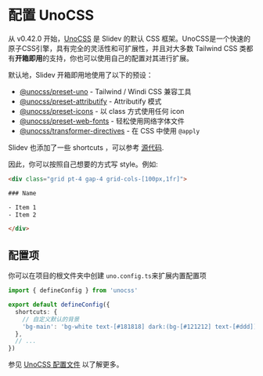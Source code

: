 # 配置 UnoCSS

<Environment type="node" />

从 v0.42.0 开始，[UnoCSS](https://unocss.dev) 是 Slidev 的默认 CSS 框架。UnoCSS是一个快速的原子CSS引擎，具有完全的灵活性和可扩展性，并且对大多数 Tailwind CSS 类都有**开箱即用**的支持，你也可以使用自己的配置对其进行扩展。

默认地，Slidev 开箱即用地使用了以下的预设：

- [@unocss/preset-uno](https://unocss.dev/presets/uno) - Tailwind / Windi CSS 兼容工具
- [@unocss/preset-attributify](https://unocss.dev/presets/attributify) - Attributify 模式
- [@unocss/preset-icons](https://unocss.dev/presets/icons) - 以 class 方式使用任何 icon
- [@unocss/preset-web-fonts](https://unocss.dev/presets/web-fonts) -  轻松使用网络字体文件
- [@unocss/transformer-directives](https://unocss.dev/transformers/directives) - 在 CSS 中使用 `@apply` 

Slidev 也添加了一些 shortcuts ，可以参考 [源代码](https://github.com/slidevjs/slidev/blob/main/packages/client/uno.config.ts).

因此，你可以按照自己想要的方式写 style。例如:

```html
<div class="grid pt-4 gap-4 grid-cols-[100px,1fr]">

### Name

- Item 1
- Item 2

</div>
```

## 配置项

你可以在项目的根文件夹中创建 `uno.config.ts`来扩展内置配置项

```ts twoslash
import { defineConfig } from 'unocss'

export default defineConfig({
  shortcuts: {
    // 自定义默认的背景
    'bg-main': 'bg-white text-[#181818] dark:(bg-[#121212] text-[#ddd])',
  },
  // ...
})
```

参见 [UnoCSS 配置文件](https://unocss.dev/guide/config-file) 以了解更多。

